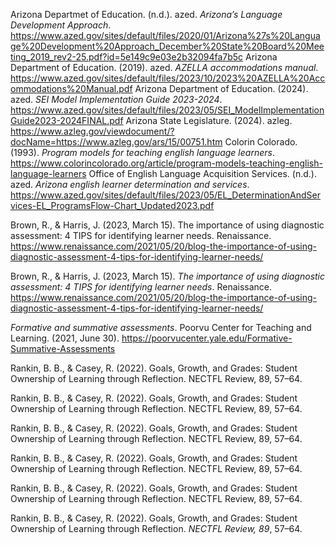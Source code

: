 Arizona Departmet of Education. (n.d.). azed. _Arizona’s Language Development Approach_. https://www.azed.gov/sites/default/files/2020/01/Arizona%27s%20Language%20Development%20Approach_December%20State%20Board%20Meeting_2019_rev2-25.pdf?id=5e149c9e03e2b32094fa7b5c
Arizona Department of Education. (2019). azed. _AZELLA accommodations manual_. https://www.azed.gov/sites/default/files/2023/10/2023%20AZELLA%20Accommodations%20Manual.pdf
Arizona Department of Education. (2024). azed. _SEI Model Implementation Guide 2023-2024_. https://www.azed.gov/sites/default/files/2023/05/SEI_ModelImplementationGuide2023-2024FINAL.pdf
Arizona State Legislature. (2024). azleg. https://www.azleg.gov/viewdocument/?docName=https://www.azleg.gov/ars/15/00751.htm
Colorin Colorado. (1993). _Program models for teaching english language learners_. https://www.colorincolorado.org/article/program-models-teaching-english-language-learners
Office of English Language Acquisition Services. (n.d.). azed. _Arizona english learner determination and services_. https://www.azed.gov/sites/default/files/2023/05/EL_DeterminationAndServices-EL_ProgramsFlow-Chart_Updated2023.pdf

Brown, R., & Harris, J. (2023, March 15). The importance of using diagnostic assessment: 4 TIPS for identifying learner needs. Renaissance. https://www.renaissance.com/2021/05/20/blog-the-importance-of-using-diagnostic-assessment-4-tips-for-identifying-learner-needs/

Brown, R., & Harris, J. (2023, March 15). _The importance of using diagnostic assessment: 4 TIPS for identifying learner needs_. Renaissance. https://www.renaissance.com/2021/05/20/blog-the-importance-of-using-diagnostic-assessment-4-tips-for-identifying-learner-needs/

_Formative and summative assessments_. Poorvu Center for Teaching and Learning. (2021, June 30). https://poorvucenter.yale.edu/Formative-Summative-Assessments

Rankin, B. B., & Casey, R. (2022). Goals, Growth, and Grades: Student Ownership of Learning through Reflection. NECTFL Review, 89, 57–64.

Rankin, B. B., & Casey, R. (2022). Goals, Growth, and Grades: Student Ownership of Learning through Reflection. NECTFL Review, 89, 57–64.

Rankin, B. B., & Casey, R. (2022). Goals, Growth, and Grades: Student Ownership of Learning through Reflection. NECTFL Review, 89, 57–64.

Rankin, B. B., & Casey, R. (2022). Goals, Growth, and Grades: Student Ownership of Learning through Reflection. NECTFL Review, 89, 57–64.

Rankin, B. B., & Casey, R. (2022). Goals, Growth, and Grades: Student Ownership of Learning through Reflection. NECTFL Review, 89, 57–64.

Rankin, B. B., & Casey, R. (2022). Goals, Growth, and Grades: Student Ownership of Learning through Reflection. _NECTFL Review, 89_, 57–64.
